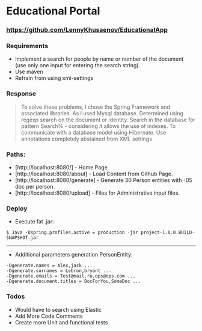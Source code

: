 # Educational Portal

### https://github.com/LennyKhusaenov/EducationalApp

### Requirements
- Implement a search for people by name or number of the document (use only one input for entering the search string).
- Use maven
- Refrain from using xml-settings

### Response


> To solve these problems, I chose the Spring Framework and associated libraries.
> As I used Mysql database.
> Determined using regexp search on the document or identity.
> Search in the database for pattern Search% - considering it allows the use of indexes.
> To communicate with a database model using Hibernate.
> Use annotations completely abstained from XML settings



### Paths:

* [http://localhost:8080/] - Home Page
* [http://localhost:8080/about] - Load Content from Github Page.
* [http://localhost:8080/generate] - Generate 30 Person entities with -05 doc per person.
* [http://localhost:8080/upload] - Files for Administrative input files.


### Deploy

- Execute fat .jar:

```Sh
$ Java -Dspring.profiles.active = production -jar project-1.0.0.BUILD-SNAPSHOT.jar
```


___
- Additional parameters generation PersonEntity:


```Sh
-Dgenerate.names = Alex,jack ...
-Dgenerate.surnames = Lebron,bryant ...
-Dgenerate.emails = Test@mail.ru,ops@ops.com ...
-Dgenerate.document.titles = DocForYou,SomeDoc ...
```

### Todos

* Would have to search using Elastic
* Add More Code Comments
* Create more Unit and functional tests


